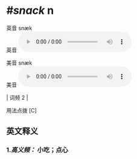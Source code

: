 # ***\#snack*** n
英音 snæk  
英音
<audio src="./media/snack-B.aac" controls="controls"></audio>

美音 snæk  
美音
<audio src="./media/snack.aac" controls="controls"></audio>



| 词频 2 |  

用法点拨  [C]

英文释义
---
### 1.*高义频：* **小吃；点心**  


